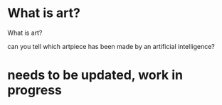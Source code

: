# What is art?
What is art? 

can you tell which artpiece has been made by an artificial intelligence?


# needs to be updated, work in progress #


